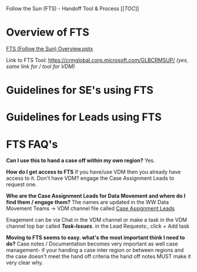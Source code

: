 Follow the Sun (FTS) - Handoff Tool & Process
[[_TOC_]]



# Overview of FTS

[FTS (Follow the Sun) Overview.pptx](/.attachments/FTS%20(Follow%20the%20Sun)%20Overview-38f63ade-0548-439f-83e1-64c9e130436d.pptx)

Link to FTS Tool: 
https://crmglobal.corp.microsoft.com/GLBCRMSUP/
_(yes, same link for / tool for VDM)_ 

# Guidelines for SE's using FTS

# Guidelines for Leads using FTS

# FTS FAQ's
**Can I use this to hand a case off within my own region?** 
Yes. 

**How do I get access to FTS** 
if you have/use VDM then you already have access to it. 
Don't have VDM? engage the Case Assignment Leads to request one.


**Who are the Case Assignment Leads for Data Movement and where do I find them / engage them?**
The names are updated in the WW Data Movement Teams -> VDM channel file called [Case Assignment Leads](https://microsofteur.sharepoint.com/:x:/t/WWDataMovement/EdlJ69AUILVBij1KpuH35X4Ba3NPuaL_pJSPpNj3z_HO5A?e=Pwnivy) 

Enagement can be via Chat in the VDM channel or make a task in the VDM channel top bar called **_**Task-Issues**_**. in the Lead Requests:, click + Add task

**Moving to FTS seems to easy. what's the most important think I need to do?**
Case notes / Documentation becomes very important as well case management- if your handing a case inter region or between regions and the case doesn't meet the hand off criteria the hand off notes MUST make it very clear why. 